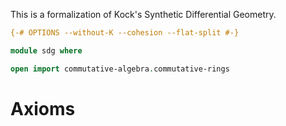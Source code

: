 This is a formalization of Kock's Synthetic Differential Geometry.

```agda
{-# OPTIONS --without-K --cohesion --flat-split #-}

module sdg where

open import commutative-algebra.commutative-rings
```

# Axioms



